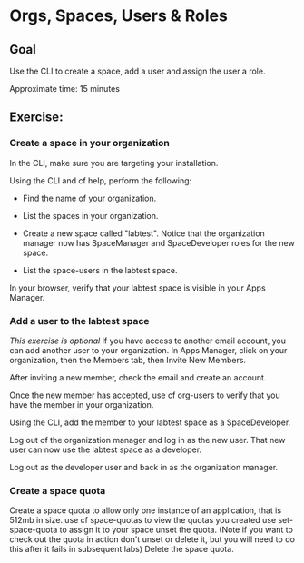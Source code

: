 # Orgs, Spaces, Users & Roles

## Goal
Use the CLI to create a space, add a user and assign the user a role.

Approximate time: 15 minutes

## Exercise:
### Create a space in your organization

In the CLI, make sure you are targeting your installation.

Using the CLI and cf help, perform the following:

* Find the name of your organization.
* List the spaces in your organization.
* Create a new space called "labtest". Notice that the organization manager now has SpaceManager and SpaceDeveloper roles for the new space.

* List the space-users in the labtest space.

In your browser, verify that your labtest space is visible in your Apps Manager.

### Add a user to the labtest space
*This exercise is optional* If you have access to another email account, you can add another user to your organization. In Apps Manager, click on your organization, then the Members tab, then Invite New Members.

After inviting a new member, check the email and create an account.

Once the new member has accepted, use cf org-users to verify that you have the member in your organization.

Using the CLI, add the member to your labtest space as a SpaceDeveloper.

Log out of the organization manager and log in as the new user. That new user can now use the labtest space as a developer.

Log out as the developer user and back in as the organization manager.

### Create a space quota
Create a space quota to allow only one instance of an application, that is 512mb in size.
use cf space-quotas to view the quotas you created
use set-space-quota to assign it to your space
unset the quota.  (Note if you want to check out the quota in action don't unset or delete it, but you will need to do this after it fails in subsequent labs)
Delete the space quota.
